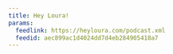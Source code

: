 ```yaml
---
title: Hey Loura!
params:
  feedlink: https://heyloura.com/podcast.xml
  feedid: aec899ac1d4024dd7d4eb284905418a7
---
```

